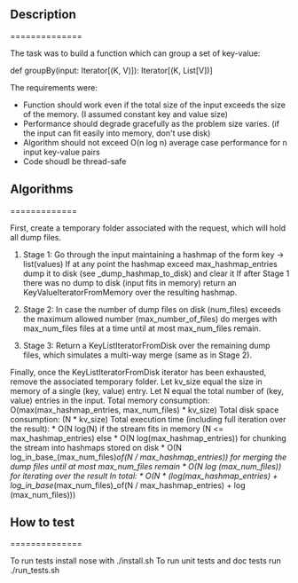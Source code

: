 ## Description
==============

The task was to build a function which can group a set of key-value:

def groupBy(input: Iterator[(K, V)]): Iterator[(K, List[V])]

The requirements were:
* Function should work even if the total size of the input exceeds the size of the memory. (I assumed constant key and value size)
* Performance should degrade gracefully as the problem size varies. (if the input can fit easily into memory, don't use disk)
* Algorithm should not exceed O(n log n) average case performance for n input key-value pairs
* Code shoudl be thread-safe

## Algorithms
=============

First, create a temporary folder associated with the request, which will hold all dump files.

1) Stage 1: Go through the input maintaining a hashmap of the form key -> list(values)
If at any point the hashmap exceed max_hashmap_entries dump it to disk (see _dump_hashmap_to_disk)
and clear it
If after Stage 1 there was no dump to disk (input fits in memory) return an KeyValueIteratorFromMemory over
the resulting hashmap.

2) Stage 2: In case the number of dump files on disk (num_files) exceeds the maximum allowed number
(max_number_of_files) do merges with max_num_files files at a time until at most max_num_files remain.

3) Stage 3: Return a KeyListIteratorFromDisk over the remaining dump files, which simulates a multi-way merge
(same as in Stage 2).

Finally, once the KeyListIteratorFromDisk iterator has been exhausted, remove the associated temporary folder.
Let kv_size equal the size in memory of a single (key, value) entry.
Let N equal the total number of (key, value) entries in the input.
Total memory consumption: O(max(max_hashmap_entries, max_num_files) * kv_size)
Total disk space consumption: (N * kv_size)
Total execution time (including full iteration over the result):
    * O(N log(N) if the stream fits in memory (N <= max_hashmap_entries)
    else
    * O(N log(max_hashmap_entries)) for chunking the stream into hashmaps stored on disk
    * O(N log_in_base_(max_num_files)_of(N / max_hashmap_entries)) for merging the dump files until at most
        max_num_files remain
    * O(N log (max_num_files)) for iterating over the result
In total:
    * O(N * (log(max_hashmap_entries) + log_in_base_(max_num_files)_of(N / max_hashmap_entries) +
                      log (max_num_files)))

## How to test
==============

To run tests install nose with ./install.sh
To run unit tests and doc tests run ./run_tests.sh

